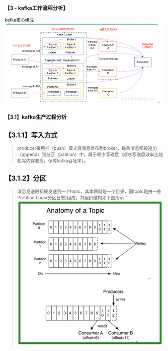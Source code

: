 ### 【3 - kafka工作流程分析】
kafka核心组成
![](../99-【img】/MQ/06-kafka-zucheng.png)

### 【3.1】kafka生产过程分析
## 【3.1.1】写入方式
>producer采用推（push）模式将消息发布到broker，每条消息都被追加（append）到分区（patition）中，属于顺序写磁盘（顺序写磁盘效率比随机写内存要高，保障kafka吞吐率）。
 
 ## 【3.1.2】分区
>消息发送时都被发送到一个topic，其本质就是一个目录，而topic是由一些Partition Logs(分区日志)组成，其组织结构如下图所示：
![](../99-【img】/MQ/07-kafka-topic.png)
